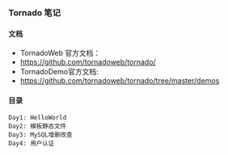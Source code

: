 ### Tornado 笔记

#### 文档
- TornadoWeb 官方文档： 
- https://github.com/tornadoweb/tornado/
- TornadoDemo官方文档: 
- https://github.com/tornadoweb/tornado/tree/master/demos

#### 目录
```
Day1: HelloWorld
Day2: 模板静态文件
Day3: MySQL增删改查
Day4: 用户认证
```
